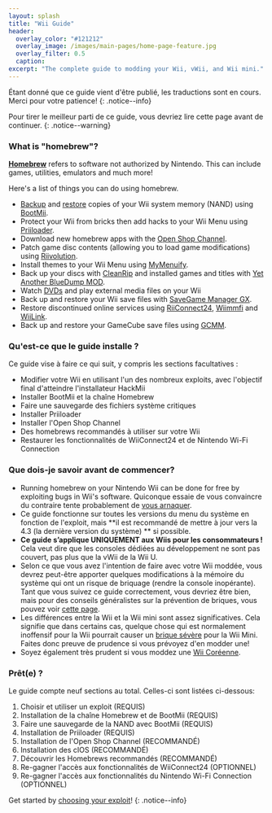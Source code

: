 ```yaml
---
layout: splash
title: "Wii Guide"
header:
  overlay_color: "#121212"
  overlay_image: /images/main-pages/home-page-feature.jpg
  overlay_filter: 0.5
  caption:
excerpt: "The complete guide to modding your Wii, vWii, and Wii mini."
---
```


Étant donné que ce guide vient d'être publié, les traductions sont en cours. Merci pour votre patience!
{: .notice--info}

Pour tirer le meilleur parti de ce guide, vous devriez lire cette page avant de continuer.
{: .notice--warning}

### What is "homebrew"?

[**Homebrew**](https://en.wikipedia.org/wiki/Homebrew_(video_games)) refers to software not authorized by Nintendo. This can include games, utilities, emulators and much more!

Here's a list of things you can do using homebrew.

+ [Backup](bootmii) and [restore](bootmiirecover) copies of your Wii system memory (NAND) using [BootMii](hbc).
+ Protect your Wii from bricks then add hacks to your Wii Menu using [Priiloader](priiloader).
+ Download new homebrew apps with the [Open Shop Channel](hbb).
+ Patch game disc contents (allowing you to load game modifications) using [Riivolution](riivolution).
+ Install themes to your Wii Menu using [MyMenuify](themes).
+ Back up your discs with [CleanRip](/dump-games) and installed games and titles with [Yet Another BlueDump MOD](dump-wads).
+ Watch [DVDs](recommended-homebrew#entertainment) and play external media files on your Wii
+ Back up and restore your Wii save files with [SaveGame Manager GX](https://oscwii.org/library/app/savegame_manager_gx).
+ Restore discontinued online services using [RiiConnect24](riiconnect24), [Wiimmfi](wiimmfi) and [WiiLink](wiilink).
+ Back up and restore your GameCube save files using [GCMM](gcsaves).

### Qu'est-ce que le guide installe ?

Ce guide vise à faire ce qui suit, y compris les sections facultatives :

+ Modifier votre Wii en utilisant l'un des nombreux exploits, avec l'objectif final d'atteindre l'installateur HackMii
+ Installer BootMii et la chaîne Homebrew
+ Faire une sauvegarde des fichiers système critiques
+ Installer Priiloader
+ Installer l'Open Shop Channel
+ Des homebrews recommandés à utiliser sur votre Wii
+ Restaurer les fonctionnalités de WiiConnect24 et de Nintendo Wi-Fi Connection

### Que dois-je savoir avant de commencer?

+ Running homebrew on your Nintendo Wii can be done for free by exploiting bugs in Wii's software. Quiconque essaie de vous convaincre du contraire tente probablement de [vous arnaquer](https://hbc.hackmii.com/scam).
+ Ce guide fonctionne sur toutes les versions du menu du système en fonction de l'exploit, mais **il est recommandé de mettre à jour vers la 4.3 (la dernière version du système) ** si possible.
+ **Ce guide s’applique UNIQUEMENT aux Wiis pour les consommateurs !** Cela veut dire que les consoles dédiées au développement ne sont pas couvert, pas plus que la vWii de la Wii U.
+ Selon ce que vous avez l'intention de faire avec votre Wii moddée, vous devrez peut-être apporter quelques modifications à la mémoire du système qui ont un risque de briquage (rendre la console inopérante). Tant que vous suivez ce guide correctement, vous devriez être bien, mais pour des conseils généralistes sur la prévention de briques, vous pouvez voir [cette page](bricks#brick-prevention).
+ Les différences entre la Wii et la Wii mini sont assez significatives. Cela signifie que dans certains cas, quelque chose qui est normalement inoffensif pour la Wii pourrait causer un [brique sévère](bricks#wi-fi-brick) pour la Wii Mini. Faites donc preuve de prudence si vous prévoyez d'en modder une!
+ Soyez également très prudent si vous moddez une [Wii Coréenne](bricks#korean-kiierror-003-brick).

### Prêt(e) ?

Le guide compte neuf sections au total. Celles-ci sont listées ci-dessous:

1. Choisir et utiliser un exploit (REQUIS)
1. Installation de la chaîne Homebrew et de BootMii (REQUIS)
1. Faire une sauvegarde de la NAND avec BootMii (REQUIS)
1. Installation de Priiloader (REQUIS)
1. Installation de l'Open Shop Channel (RECOMMANDÉ)
1. Installation des cIOS (RECOMMANDÉ)
1. Découvrir les Homebrews recommandés (RECOMMANDÉ)
1. Re-gagner l'accès aux fonctionnalités de WiiConnect24 (OPTIONNEL)
1. Re-gagner l'accès aux fonctionnalités du Nintendo Wi-Fi Connection (OPTIONNEL)

Get started by [choosing your exploit](get-started)!
{: .notice--info}
